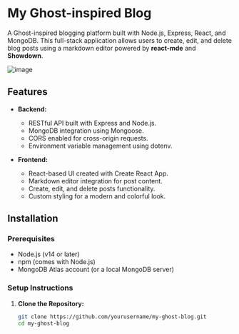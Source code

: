 # My Ghost-inspired Blog

A Ghost-inspired blogging platform built with Node.js, Express, React, and MongoDB. This full-stack application allows users to create, edit, and delete blog posts using a markdown editor powered by **react-mde** and **Showdown**.

![image](https://github.com/user-attachments/assets/3b6eb4a5-1d28-4dff-8ede-c7b821005a06)




## Features

- **Backend:**
  - RESTful API built with Express and Node.js.
  - MongoDB integration using Mongoose.
  - CORS enabled for cross-origin requests.
  - Environment variable management using dotenv.

- **Frontend:**
  - React-based UI created with Create React App.
  - Markdown editor integration for post content.
  - Create, edit, and delete posts functionality.
  - Custom styling for a modern and colorful look.

## Installation

### Prerequisites

- Node.js (v14 or later)
- npm (comes with Node.js)
- MongoDB Atlas account (or a local MongoDB server)

### Setup Instructions

1. **Clone the Repository:**

   ```bash
   git clone https://github.com/yourusername/my-ghost-blog.git
   cd my-ghost-blog
